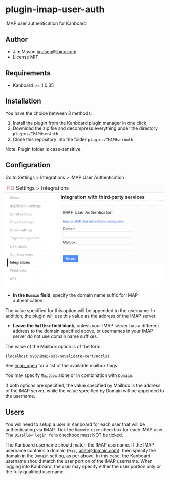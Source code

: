 plugin-imap-user-auth
=====================

IMAP user authentication for Kanboard

Author
------

- Jim Mason <jmason@ibinx.com>
- License MIT

Requirements
------------

- Kanboard >= 1.0.35

Installation
------------

You have the choice between 3 methods:

1. Install the plugin from the Kanboard plugin manager in one click
2. Download the zip file and decompress everything under the directory `plugins/IMAPUserAuth`
3. Clone this repository into the folder `plugins/IMAPUserAuth`

Note: Plugin folder is case-sensitive.

Configuration
-------------

Go to Settings > Integrations > IMAP User Authentication

![screenshot](https://raw.githubusercontent.com/RocketMan/plugin-imap-user-auth/master/screenshot.png "Settings")

* **In the `Domain` field**, specify the domain name suffix for IMAP
    authentication

The value specified for this option will be appended to the username.
In addition, the plugin will use this value as the address of the IMAP
server.

* **Leave the `Mailbox` field blank**, unless your IMAP server has a
different address to the domain specified above, or usernames in your
IMAP server do not use domain name suffixes.

The value of the Mailbox option is of the form:

    {localhost:993/imap/ssl/novalidate-cert/notls}

See [imap_open](http://php.net/manual/en/function.imap-open.php) for
a list of the available mailbox flags.

You may specify `Mailbox` alone or in combination with `Domain`.

If both options are specified, the value specified by Mailbox is the
address of the IMAP server, while the value specified by Domain will
be appended to the username.

Users
-----

You will need to setup a user in Kanboard for each user that will be
authenticating via IMAP.  Tick the `Remote user` checkbox for each IMAP
user.  The `Disallow login form` checkbox must NOT be ticked.

The Kanboard username should match the IMAP username.  If the IMAP
username contains a domain (e.g., user@domain.com), then specify the
domain in the `Domain` setting, as per above.  In this case, the
Kanboard username should match the user portion of the IMAP username.
When logging into Kanboard, the user may specify either the user
portion only or the fully qualified username.
